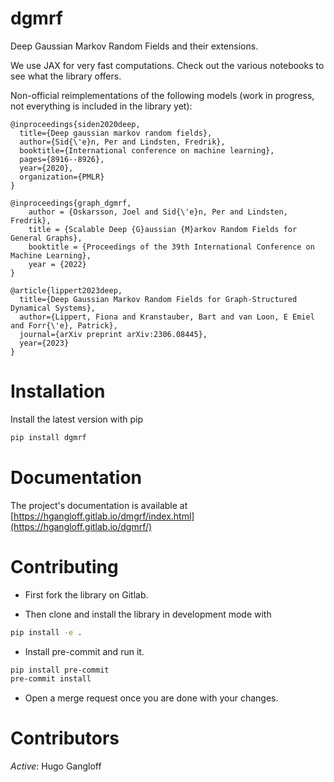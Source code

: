 dgmrf
=====

Deep Gaussian Markov Random Fields and their extensions.

We use JAX for very fast computations. Check out the various notebooks to see what the library offers.

Non-official reimplementations of the following models (work in progress, not everything is included in the library yet):

```
@inproceedings{siden2020deep,
  title={Deep gaussian markov random fields},
  author={Sid{\'e}n, Per and Lindsten, Fredrik},
  booktitle={International conference on machine learning},
  pages={8916--8926},
  year={2020},
  organization={PMLR}
}

@inproceedings{graph_dgmrf,
    author = {Oskarsson, Joel and Sid{\'e}n, Per and Lindsten, Fredrik},
    title = {Scalable Deep {G}aussian {M}arkov Random Fields for General Graphs},
    booktitle = {Proceedings of the 39th International Conference on Machine Learning},
    year = {2022}
}

@article{lippert2023deep,
  title={Deep Gaussian Markov Random Fields for Graph-Structured Dynamical Systems},
  author={Lippert, Fiona and Kranstauber, Bart and van Loon, E Emiel and Forr{\'e}, Patrick},
  journal={arXiv preprint arXiv:2306.08445},
  year={2023}
}
```

# Installation

Install the latest version with pip

```bash
pip install dgmrf
```

# Documentation

The project's documentation is available at [https://hgangloff.gitlab.io/dmgrf/index.html](https://hgangloff.gitlab.io/dgmrf/)

# Contributing

* First fork the library on Gitlab.

* Then clone and install the library in development mode with

```bash
pip install -e .
```

* Install pre-commit and run it.

```bash
pip install pre-commit
pre-commit install
```

* Open a merge request once you are done with your changes.

# Contributors

*Active*: Hugo Gangloff
